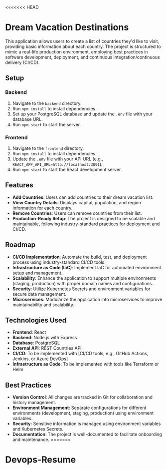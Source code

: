 <<<<<<< HEAD
# Dream Vacation Destinations

This application allows users to create a list of countries they'd like to visit, providing basic information about each country. The project is structured to mimic a real-life production environment, employing best practices in software development, deployment, and continuous integration/continuous delivery (CI/CD).

## Setup

### Backend
1. Navigate to the `backend` directory.
2. Run `npm install` to install dependencies.
3. Set up your PostgreSQL database and update the `.env` file with your database URL.
4. Run `npm start` to start the server.

### Frontend
1. Navigate to the `frontend` directory.
2. Run `npm install` to install dependencies.
3. Update the `.env` file with your API URL (e.g., `REACT_APP_API_URL=http://localhost:3001`).
4. Run `npm start` to start the React development server.

## Features
- **Add Countries**: Users can add countries to their dream vacation list.
- **View Country Details**: Displays capital, population, and region information for each country.
- **Remove Countries**: Users can remove countries from their list.
- **Production-Ready Setup**: The project is designed to be scalable and maintainable, following industry-standard practices for deployment and CI/CD.

## Roadmap
- **CI/CD Implementation**: Automate the build, test, and deployment process using industry-standard CI/CD tools.
- **Infrastructure as Code (IaC)**: Implement IaC for automated environment setup and management.
- **Scalability**: Enhance the application to support multiple environments (staging, production) with proper domain names and configurations.
- **Security**: Utilize Kubernetes Secrets and environment variables for secure data management.
- **Microservices**: Modularize the application into microservices to improve maintainability and scalability.

## Technologies Used
- **Frontend**: React
- **Backend**: Node.js with Express
- **Database**: PostgreSQL
- **External API**: REST Countries API
- **CI/CD**: To be implemented with [CI/CD tools, e.g., GitHub Actions, Jenkins, or Azure DevOps]
- **Infrastructure as Code**: To be implemented with tools like Terraform or Helm

## Best Practices
- **Version Control**: All changes are tracked in Git for collaboration and history management.
- **Environment Management**: Separate configurations for different environments (development, staging, production) using environment variables.
- **Security**: Sensitive information is managed using environment variables and Kubernetes Secrets.
- **Documentation**: The project is well-documented to facilitate onboarding and maintenance.
=======
# Devops-Resume

